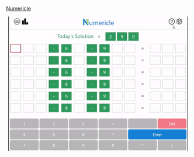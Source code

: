 <p align="center">
  
[Numericle](http://numericle.ddns.net)
  
</p>


<p align="center">
  <img src="https://github.com/JEllis66/Numericle-Deployment/blob/master/numericleTutorial.gif" alt="animated" />
</p>

